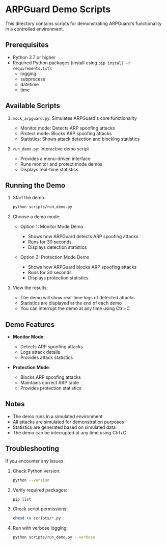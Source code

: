 # ARPGuard Demo Scripts

This directory contains scripts for demonstrating ARPGuard's functionality in a controlled environment.

## Prerequisites

- Python 3.7 or higher
- Required Python packages (install using `pip install -r requirements.txt`):
  - logging
  - subprocess
  - datetime
  - time

## Available Scripts

1. `mock_arpguard.py`: Simulates ARPGuard's core functionality
   - Monitor mode: Detects ARP spoofing attacks
   - Protect mode: Blocks ARP spoofing attacks
   - Statistics: Shows attack detection and blocking statistics

2. `run_demo.py`: Interactive demo script
   - Provides a menu-driven interface
   - Runs monitor and protect mode demos
   - Displays real-time statistics

## Running the Demo

1. Start the demo:
   ```bash
   python scripts/run_demo.py
   ```

2. Choose a demo mode:
   - Option 1: Monitor Mode Demo
     - Shows how ARPGuard detects ARP spoofing attacks
     - Runs for 30 seconds
     - Displays detection statistics
   
   - Option 2: Protection Mode Demo
     - Shows how ARPGuard blocks ARP spoofing attacks
     - Runs for 30 seconds
     - Displays protection statistics

3. View the results:
   - The demo will show real-time logs of detected attacks
   - Statistics are displayed at the end of each demo
   - You can interrupt the demo at any time using Ctrl+C

## Demo Features

- **Monitor Mode**:
  - Detects ARP spoofing attacks
  - Logs attack details
  - Provides attack statistics

- **Protection Mode**:
  - Blocks ARP spoofing attacks
  - Maintains correct ARP table
  - Provides protection statistics

## Notes

- The demo runs in a simulated environment
- All attacks are simulated for demonstration purposes
- Statistics are generated based on simulated data
- The demo can be interrupted at any time using Ctrl+C

## Troubleshooting

If you encounter any issues:

1. Check Python version:
   ```bash
   python --version
   ```

2. Verify required packages:
   ```bash
   pip list
   ```

3. Check script permissions:
   ```bash
   chmod +x scripts/*.py
   ```

4. Run with verbose logging:
   ```bash
   python scripts/run_demo.py --verbose
   ``` 